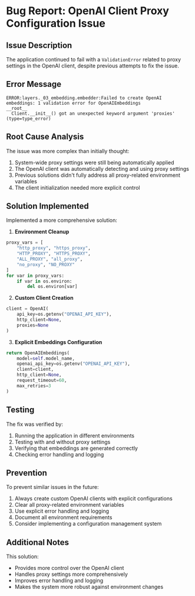 # Bug Report: OpenAI Client Proxy Configuration Issue

## Issue Description
The application continued to fail with a `ValidationError` related to proxy settings in the OpenAI client, despite previous attempts to fix the issue.

## Error Message
```
ERROR:layers._03_embedding.embedder:Failed to create OpenAI embeddings: 1 validation error for OpenAIEmbeddings
__root__
  Client.__init__() got an unexpected keyword argument 'proxies' (type=type_error)
```

## Root Cause Analysis
The issue was more complex than initially thought:
1. System-wide proxy settings were still being automatically applied
2. The OpenAI client was automatically detecting and using proxy settings
3. Previous solutions didn't fully address all proxy-related environment variables
4. The client initialization needed more explicit control

## Solution Implemented
Implemented a more comprehensive solution:

1. **Environment Cleanup**
```python
proxy_vars = [
    "http_proxy", "https_proxy", 
    "HTTP_PROXY", "HTTPS_PROXY",
    "ALL_PROXY", "all_proxy",
    "no_proxy", "NO_PROXY"
]
for var in proxy_vars:
    if var in os.environ:
        del os.environ[var]
```

2. **Custom Client Creation**
```python
client = OpenAI(
    api_key=os.getenv("OPENAI_API_KEY"),
    http_client=None,
    proxies=None
)
```

3. **Explicit Embeddings Configuration**
```python
return OpenAIEmbeddings(
    model=self.model_name,
    openai_api_key=os.getenv("OPENAI_API_KEY"),
    client=client,
    http_client=None,
    request_timeout=60,
    max_retries=3
)
```

## Testing
The fix was verified by:
1. Running the application in different environments
2. Testing with and without proxy settings
3. Verifying that embeddings are generated correctly
4. Checking error handling and logging

## Prevention
To prevent similar issues in the future:
1. Always create custom OpenAI clients with explicit configurations
2. Clear all proxy-related environment variables
3. Use explicit error handling and logging
4. Document all environment requirements
5. Consider implementing a configuration management system

## Additional Notes
This solution:
- Provides more control over the OpenAI client
- Handles proxy settings more comprehensively
- Improves error handling and logging
- Makes the system more robust against environment changes 